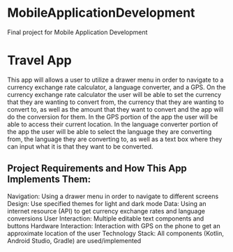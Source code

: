 # MobileApplicationDevelopment
Final project for Mobile Application Development

# Travel App
This app will allows a user to utilize a drawer menu in order to navigate to a currency exchange rate calculator, a language converter, and a GPS. On the currency exchange rate calculator the user will be able to set the currency that they are wanting to convert from, the currency that they are wanting to convert to, as well as the amount that they want to convert and the app will do the conversion for them. In the GPS portion of the app the user will be able to access their current location. In the language converter portion of the app the user will be able to select the language they are converting from, the language they are converting to, as well as a text box where they can input what it is that they want to be converted.

## Project Requirements and How This App Implements Them:
Navigation: Using a drawer menu in order to navigate to different screens
Design: Use specified themes for light and dark mode
Data: Using an internet resource (API) to get currency exchange rates and language conversions
User Interaction: Multiple editable text components and buttons
Hardware Interaction: Interaction with GPS on the phone to get an approximate location of the user
Technology Stack: All components (Kotlin, Android Studio, Gradle) are used/implemented
